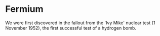 # Fermium

We were first discovered in the fallout from the 'Ivy Mike' nuclear test (1 November 1952), the first successful test of a hydrogen bomb. 